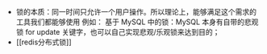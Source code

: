 - 锁的本质：同一时间只允许一个用户操作。所以理论上，能够满足这个需求的工具我们都能够使用 
  例如：
  基于 MySQL 中的锁：MySQL 本身有自带的悲观锁 for update 关键字，也可以自己实现悲观/乐观锁来达到目的；
- [[redis分布式锁]]